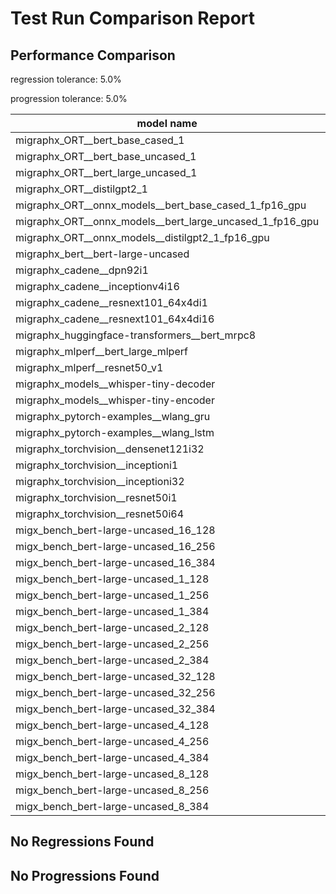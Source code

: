# Test Run Comparison Report

## Performance Comparison

regression tolerance: 5.0%

progression tolerance: 5.0%

|model name|exit_status|analysis|old_time_ms|new_time_ms|change_ms|percent_change|
|---|---|---|---|---|---|---|
|migraphx_ORT__bert_base_cased_1|PASS|within tol|91.9672|88.5288|-3.4384|-3.74%|
|migraphx_ORT__bert_base_uncased_1|PASS|regression|87.1762|104.2575|17.0813|19.59%|
|migraphx_ORT__bert_large_uncased_1|PASS|progression|541.0773|305.2926|-235.7847|-43.58%|
|migraphx_ORT__distilgpt2_1|PASS|within tol|30.3333|31.0769|0.7436|2.45%|
|migraphx_ORT__onnx_models__bert_base_cased_1_fp16_gpu|Numerics|progression|959.1258|93.9791|-865.1466|-90.2%|
|migraphx_ORT__onnx_models__bert_large_uncased_1_fp16_gpu|Numerics|within tol|250.4315|246.8237|-3.6079|-1.44%|
|migraphx_ORT__onnx_models__distilgpt2_1_fp16_gpu|Numerics|within tol|39.8866|40.2615|0.3749|0.94%|
|migraphx_bert__bert-large-uncased|PASS|within tol|371.6078|389.766|18.1582|4.89%|
|migraphx_cadene__dpn92i1|PASS|within tol|171.0548|176.0171|4.9623|2.9%|
|migraphx_cadene__inceptionv4i16|PASS|progression|6087.5121|5288.8137|-798.6983|-13.12%|
|migraphx_cadene__resnext101_64x4di1|PASS|within tol|323.83|337.467|13.637|4.21%|
|migraphx_cadene__resnext101_64x4di16|PASS|within tol|5111.673|5103.5174|-8.1556|-0.16%|
|migraphx_huggingface-transformers__bert_mrpc8|PASS|within tol|379.6692|378.8184|-0.8508|-0.22%|
|migraphx_mlperf__bert_large_mlperf|Numerics|regression|417.6888|1287.0542|869.3654|208.14%|
|migraphx_mlperf__resnet50_v1|PASS|within tol|90.765|89.4428|-1.3221|-1.46%|
|migraphx_models__whisper-tiny-decoder|PASS|regression|31.9087|34.6667|2.758|8.64%|
|migraphx_models__whisper-tiny-encoder|Numerics|regression|179.7218|198.0847|18.363|10.22%|
|migraphx_pytorch-examples__wlang_gru|PASS|within tol|81.8773|84.2434|2.3661|2.89%|
|migraphx_pytorch-examples__wlang_lstm|PASS|regression|38.6591|40.7148|2.0557|5.32%|
|migraphx_torchvision__densenet121i32|PASS|within tol|1571.7705|1610.8466|39.0761|2.49%|
|migraphx_torchvision__inceptioni1|PASS|within tol|194.6044|197.3297|2.7252|1.4%|
|migraphx_torchvision__inceptioni32|PASS|within tol|5307.9437|5402.6857|94.742|1.78%|
|migraphx_torchvision__resnet50i1|PASS|regression|84.6763|89.0594|4.3831|5.18%|
|migraphx_torchvision__resnet50i64|PASS|within tol|5018.2133|5103.7119|85.4986|1.7%|
|migx_bench_bert-large-uncased_16_128|PASS|regression|2578.3211|2792.067|213.7459|8.29%|
|migx_bench_bert-large-uncased_16_256|PASS|within tol|4177.3741|4117.6671|-59.707|-1.43%|
|migx_bench_bert-large-uncased_16_384|Numerics|within tol|5781.9092|5809.6243|27.7151|0.48%|
|migx_bench_bert-large-uncased_1_128|PASS|regression|157.997|167.0051|9.0081|5.7%|
|migx_bench_bert-large-uncased_1_256|PASS|regression|267.6755|285.5363|17.8608|6.67%|
|migx_bench_bert-large-uncased_1_384|PASS|within tol|378.0154|373.7518|-4.2636|-1.13%|
|migx_bench_bert-large-uncased_2_128|PASS|within tol|397.9221|386.8539|-11.0681|-2.78%|
|migx_bench_bert-large-uncased_2_256|PASS|within tol|581.773|578.7387|-3.0342|-0.52%|
|migx_bench_bert-large-uncased_2_384|PASS|within tol|863.6119|833.8288|-29.7831|-3.45%|
|migx_bench_bert-large-uncased_32_128|PASS|within tol|5077.4302|5037.4221|-40.008|-0.79%|
|migx_bench_bert-large-uncased_32_256|PASS|within tol|7882.1856|7938.7413|56.5557|0.72%|
|migx_bench_bert-large-uncased_32_384|Numerics|within tol|11402.9321|11271.6194|-131.3127|-1.15%|
|migx_bench_bert-large-uncased_4_128|PASS|within tol|722.458|710.5995|-11.8585|-1.64%|
|migx_bench_bert-large-uncased_4_256|PASS|within tol|1107.7837|1081.5039|-26.2799|-2.37%|
|migx_bench_bert-large-uncased_4_384|PASS|within tol|1547.69|1524.8563|-22.8337|-1.48%|
|migx_bench_bert-large-uncased_8_128|PASS|within tol|1288.2528|1304.3957|16.1429|1.25%|
|migx_bench_bert-large-uncased_8_256|PASS|within tol|2137.6659|2081.485|-56.1809|-2.63%|
|migx_bench_bert-large-uncased_8_384|PASS|within tol|2889.9112|2907.1098|17.1986|0.6%|

## No Regressions Found

## No Progressions Found

